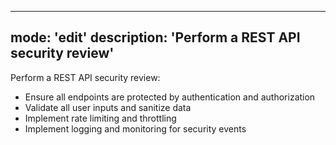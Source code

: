 <!--https://code.visualstudio.com/docs/copilot/copilot-customization#_reusable-prompt-files-experimental-->
---
mode: 'edit'
description: 'Perform a REST API security review'
---
Perform a REST API security review:

* Ensure all endpoints are protected by authentication and authorization
* Validate all user inputs and sanitize data
* Implement rate limiting and throttling
* Implement logging and monitoring for security events
